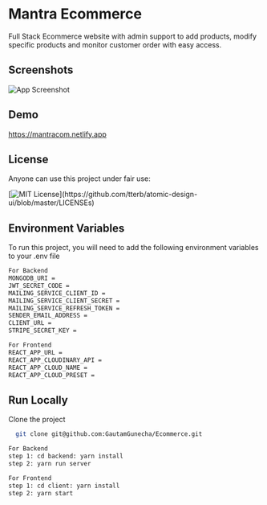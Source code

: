 # Mantra Ecommerce

Full Stack Ecommerce website with admin support to add products, modify specific products and monitor customer order with easy access.

## Screenshots

![App Screenshot](https://via.placeholder.com/468x300?text=App+Screenshot+Here)

## Demo

https://mantracom.netlify.app

## License

Anyone can use this project under fair use:

[![MIT License](https://img.shields.io/apm/l/atomic-design-ui.svg?)](https://github.com/tterb/atomic-design-ui/blob/master/LICENSEs)

## Environment Variables

To run this project, you will need to add the following environment variables to your .env file

```bash
For Backend
MONGODB_URI =
JWT_SECRET_CODE =
MAILING_SERVICE_CLIENT_ID =
MAILING_SERVICE_CLIENT_SECRET =
MAILING_SERVICE_REFRESH_TOKEN =
SENDER_EMAIL_ADDRESS =
CLIENT_URL =
STRIPE_SECRET_KEY =
```

```bash
For Frontend
REACT_APP_URL =
REACT_APP_CLOUDINARY_API =
REACT_APP_CLOUD_NAME =
REACT_APP_CLOUD_PRESET =
```

## Run Locally

Clone the project

```bash
  git clone git@github.com:GautamGunecha/Ecommerce.git
```

```bash
For Backend
step 1: cd backend: yarn install
step 2: yarn run server
```

```bash
For Frontend
step 1: cd client: yarn install
step 2: yarn start
```
